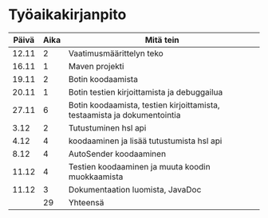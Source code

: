 # Työaikakirjanpito

| Päivä | Aika | Mitä tein |
----|----|----
| 12.11 | 2| Vaatimusmäärittelyn teko |
| 16.11 | 1| Maven projekti |
|19.11|2|Botin koodaamista|
|20.11|1|Botin testien kirjoittamista ja debuggailua|
|27.11|6|Botin koodaamista, testien kirjoittamista, testaamista ja dokumentointia|
|3.12| 2 | Tutustuminen hsl api|
|4.12| 4 | koodaaminen ja lisää tutustumista hsl api|
|8.12| 4 | AutoSender koodaaminen |
|11.12| 4 | Testien koodaaminen ja muuta koodin muokkaamista |
|11.12| 3 | Dokumentaation luomista, JavaDoc |
||29|Yhteensä|

